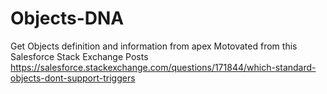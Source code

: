 # Objects-DNA
Get Objects definition and information from apex
Motovated from this Salesforce Stack Exchange Posts
https://salesforce.stackexchange.com/questions/171844/which-standard-objects-dont-support-triggers
